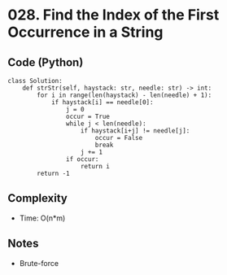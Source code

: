# 028. Find the Index of the First Occurrence in a String

## Code (Python)
```python3
class Solution:
    def strStr(self, haystack: str, needle: str) -> int:
        for i in range(len(haystack) - len(needle) + 1):
            if haystack[i] == needle[0]:
                j = 0
                occur = True
                while j < len(needle):
                    if haystack[i+j] != needle[j]:
                        occur = False
                        break
                    j += 1
                if occur:
                    return i
        return -1
```

## Complexity
- Time: O(n*m)

## Notes
- Brute-force
